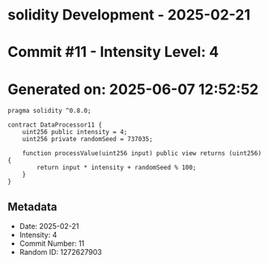 ﻿# solidity Development - 2025-02-21
# Commit #11 - Intensity Level: 4
# Generated on: 2025-06-07 12:52:52
```solidity
pragma solidity ^0.8.0;

contract DataProcessor11 {
    uint256 public intensity = 4;
    uint256 private randomSeed = 737035;

    function processValue(uint256 input) public view returns (uint256) {
        return input * intensity + randomSeed % 100;
    }
}
```
## Metadata
- Date: 2025-02-21
- Intensity: 4
- Commit Number: 11
- Random ID: 1272627903
